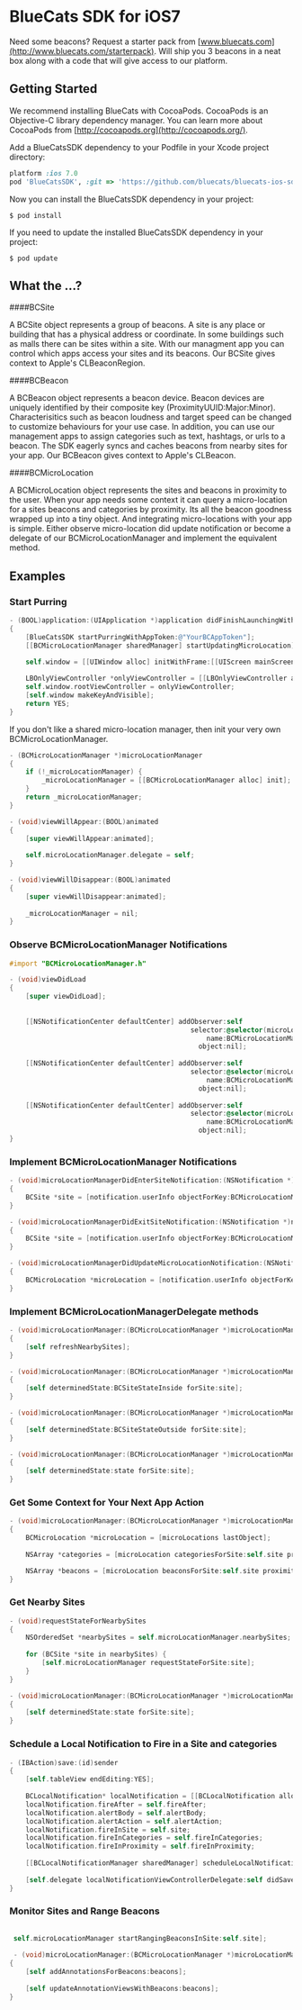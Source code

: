BlueCats SDK for iOS7
================

Need some beacons? Request a starter pack from [www.bluecats.com](http://www.bluecats.com/starterpack). Will ship you 3 beacons in a neat box along with a code that will give access to our platform.



## Getting Started
 
We recommend installing BlueCats with CocoaPods. CocoaPods is an Objective-C library dependency manager. You can learn more about CocoaPods from [http://cocoapods.org](http://cocoapods.org/).

Add a BlueCatsSDK dependency to your Podfile in your Xcode project directory:

```ruby
platform :ios 7.0
pod 'BlueCatsSDK', :git => 'https://github.com/bluecats/bluecats-ios-sdk.git'
```

Now you can install the BlueCatsSDK dependency in your project:

```
$ pod install
```
If you need to update the installed BlueCatsSDK dependency in your project:

```
$ pod update
```

## What the ...?

####BCSite

A BCSite object represents a group of beacons. A site is any place or building that has a physical address or coordinate. In some buildings such as malls there can be sites within a site. With our managment app you can control which apps access your sites and its beacons. Our BCSite gives context to Apple's CLBeaconRegion.    

####BCBeacon

A BCBeacon object represents a beacon device. Beacon devices are uniquely identified by their composite key (ProximityUUID:Major:Minor). Characterisitics such as beacon loudness and target speed can be changed to customize behaviours for your use case. In addition, you can use our management apps to assign categories such as text, hashtags, or urls to a beacon. The SDK eagerly syncs and caches beacons from nearby sites for your app. Our BCBeacon gives context to Apple's CLBeacon.  

####BCMicroLocation

A BCMicroLocation object represents the sites and beacons in proximity to the user. When your app needs some context it can query a micro-location for a sites beacons and categories by proximity. Its all the beacon goodness wrapped up into a tiny object. And integrating micro-locations with your app is simple. Either observe micro-location did update notification or become a delegate of our BCMicroLocationManager and implement the equivalent method.

## Examples

### Start Purring
``` objective-c
- (BOOL)application:(UIApplication *)application didFinishLaunchingWithOptions:(NSDictionary *)launchOptions
{
    [BlueCatsSDK startPurringWithAppToken:@"YourBCAppToken"];
    [[BCMicroLocationManager sharedManager] startUpdatingMicroLocation]; 
    
    self.window = [[UIWindow alloc] initWithFrame:[[UIScreen mainScreen] bounds]];

    LBOnlyViewController *onlyViewController = [[LBOnlyViewController alloc] init];
    self.window.rootViewController = onlyViewController;
    [self.window makeKeyAndVisible];
    return YES;
}
```
If you don't like a shared micro-location manager, then init your very own BCMicroLocationManager. 

``` objective-c
- (BCMicroLocationManager *)microLocationManager
{
    if (!_microLocationManager) {
        _microLocationManager = [[BCMicroLocationManager alloc] init];
    }
    return _microLocationManager;
}

- (void)viewWillAppear:(BOOL)animated
{
    [super viewWillAppear:animated];
    
    self.microLocationManager.delegate = self;
}

- (void)viewWillDisappear:(BOOL)animated
{
    [super viewWillDisappear:animated];
    
    _microLocationManager = nil;
}
```

### Observe BCMicroLocationManager Notifications
``` objective-c
#import "BCMicroLocationManager.h"

- (void)viewDidLoad
{
    [super viewDidLoad];
    
    
    [[NSNotificationCenter defaultCenter] addObserver:self
                                             selector:@selector(microLocationManagerDidEnterSiteNotification:)
                                                 name:BCMicroLocationManagerDidEnterSite
                                               object:nil];
    
    [[NSNotificationCenter defaultCenter] addObserver:self
                                             selector:@selector(microLocationManagerDidExitSiteNotification:)
                                                 name:BCMicroLocationManagerDidExitSite
                                               object:nil];
    
    [[NSNotificationCenter defaultCenter] addObserver:self
                                             selector:@selector(microLocationManagerDidUpdateMicroLocationNotification:)
                                                 name:BCMicroLocationManagerDidUpdateMicroLocation
                                               object:nil];
}
```

### Implement BCMicroLocationManager Notifications 
``` objective-c
- (void)microLocationManagerDidEnterSiteNotification:(NSNotification *)notification
{
    BCSite *site = [notification.userInfo objectForKey:BCMicroLocationManagerNotificationSiteItem];
}

- (void)microLocationManagerDidExitSiteNotification:(NSNotification *)notification
{
    BCSite *site = [notification.userInfo objectForKey:BCMicroLocationManagerNotificationSiteItem];
}

- (void)microLocationManagerDidUpdateMicroLocationNotification:(NSNotification *)notification
{
    BCMicroLocation *microLocation = [notification.userInfo objectForKey:BCMicroLocationManagerNotificationNewLocationItem];
}
```


### Implement BCMicroLocationManagerDelegate methods
``` objective-c
- (void)microLocationManager:(BCMicroLocationManager *)microLocationManger didUpdateNearbySites:(NSArray *)sites
{
    [self refreshNearbySites];
}

- (void)microLocationManager:(BCMicroLocationManager *)microLocationManger didEnterSite:(BCSite *)site
{
    [self determinedState:BCSiteStateInside forSite:site];
}

- (void)microLocationManager:(BCMicroLocationManager *)microLocationManger didExitSite:(BCSite *)site
{
    [self determinedState:BCSiteStateOutside forSite:site];
}

- (void)microLocationManager:(BCMicroLocationManager *)microLocationManger didDetermineState:(BCSiteState)state forSite:(BCSite *)site
{
    [self determinedState:state forSite:site];
}
```


### Get Some Context for Your Next App Action
``` objective-c
- (void)microLocationManager:(BCMicroLocationManager *)microLocationManger didUpdateMicroLocations:(NSArray *)microLocations
{
    BCMicroLocation *microLocation = [microLocations lastObject];
    
    NSArray *categories = [microLocation categoriesForSite:self.site proximity:BCProximityNear];

    NSArray *beacons = [microLocation beaconsForSite:self.site proximity:BCProximityImmediate];
}
```

### Get Nearby Sites
``` objective-c
- (void)requestStateForNearbySites
{
    NSOrderedSet *nearbySites = self.microLocationManager.nearbySites;
    
    for (BCSite *site in nearbySites) {
        [self.microLocationManager requestStateForSite:site];
    }
}

- (void)microLocationManager:(BCMicroLocationManager *)microLocationManger didDetermineState:(BCSiteState)state forSite:(BCSite *)site
{
    [self determinedState:state forSite:site];
}
```

### Schedule a Local Notification to Fire in a Site and categories
``` objective-c
- (IBAction)save:(id)sender
{
    [self.tableView endEditing:YES];
    
    BCLocalNotification* localNotification = [[BCLocalNotification alloc] init];
    localNotification.fireAfter = self.fireAfter;
    localNotification.alertBody = self.alertBody;
    localNotification.alertAction = self.alertAction;
    localNotification.fireInSite = self.site;
    localNotification.fireInCategories = self.fireInCategories;
    localNotification.fireInProximity = self.fireInProximity;
    
    [[BCLocalNotificationManager sharedManager] scheduleLocalNotification:localNotification];
    
    [self.delegate localNotificationViewControllerDelegate:self didSaveLocalNotification:localNotification];
}
```


 
### Monitor Sites and Range Beacons
``` objective-c
 
 self.microLocationManager startRangingBeaconsInSite:self.site];
 
 - (void)microLocationManager:(BCMicroLocationManager *)microLocationManger didRangeBeacons:(NSArray *)beacons inSite:(BCSite *)site
{
    [self addAnnotationsForBeacons:beacons];
    
    [self updateAnnotationViewsWithBeacons:beacons];
}

 ```
